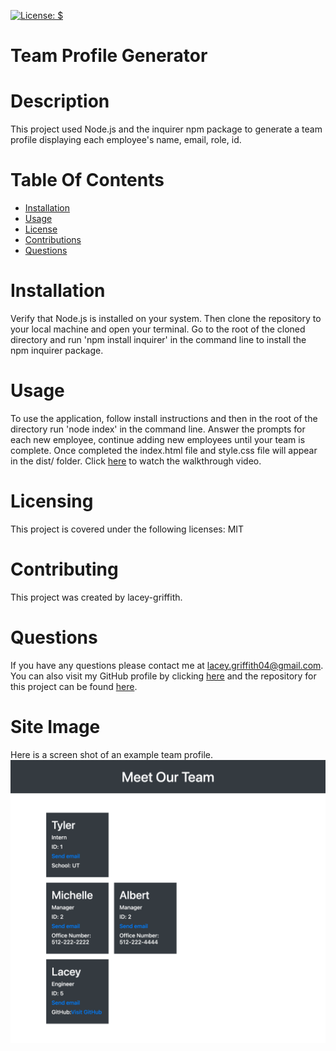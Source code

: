 
[![License: $](https://img.shields.io/badge/License-MIT-brightgreen.svg)](https://opensource.org/licenses/MIT)

# Team Profile Generator

# Description
This project used Node.js and the inquirer npm package to generate a team profile displaying each employee's name, email, role, id.

# Table Of Contents
* [Installation](#installation)
* [Usage](#usage)
* [License](#license)
* [Contributions](#contributions)
* [Questions](#questions)

# Installation
Verify that Node.js is installed on your system. Then clone the repository to your local machine and open your terminal. Go to the root of the cloned directory and run 'npm install inquirer' in the command line to install the npm inquirer package. 

# Usage
To use the application, follow install instructions and then in the root of the directory run 'node index' in the command line. Answer the prompts for each new employee, continue adding new employees until your team is complete. Once completed the index.html file and style.css file will appear in the dist/ folder. 
Click [here](https://drive.google.com/file/d/10xF1HUjtK9ozi2IcQ9expZK5YG5RRrh5/view) to watch the walkthrough video.

# Licensing
This project is covered under the following licenses:
MIT

# Contributing
This project was created by lacey-griffith.

# Questions
If you have any questions please contact me at lacey.griffith04@gmail.com.
You can also visit my GitHub profile by clicking [here](https://github.com/lacey-griffith) and the repository for this project can be found [here](https://github.com/lacey-griffith/team-profile-generator).

# Site Image
Here is a screen shot of an example team profile.
![Site Image](./images/team_profile_generatore.png)